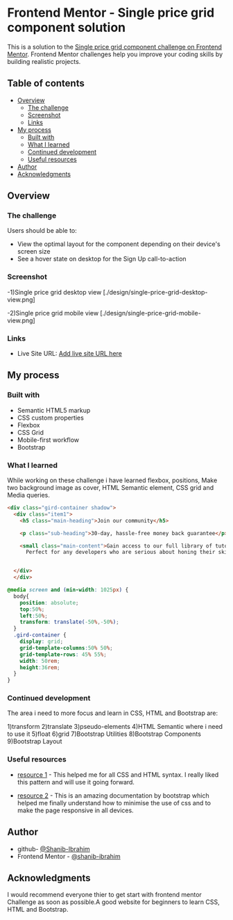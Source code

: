 # Frontend Mentor - Single price grid component solution

This is a solution to the [Single price grid component challenge on Frontend Mentor](https://www.frontendmentor.io/challenges/single-price-grid-component-5ce41129d0ff452fec5abbbc). Frontend Mentor challenges help you improve your coding skills by building realistic projects.

## Table of contents

-   [Overview](#overview)
    -   [The challenge](#the-challenge)
    -   [Screenshot](#screenshot)
    -   [Links](#links)
-   [My process](#my-process)
    -   [Built with](#built-with)
    -   [What I learned](#what-i-learned)
    -   [Continued development](#continued-development)
    -   [Useful resources](#useful-resources)
-   [Author](#author)
-   [Acknowledgments](#acknowledgments)

## Overview

### The challenge

Users should be able to:

-   View the optimal layout for the component depending on their device's screen size
-   See a hover state on desktop for the Sign Up call-to-action

### Screenshot

 -1)Single price grid desktop view
   [./design/single-price-grid-desktop-view.png]

 -2)Single price grid mobile view
   [./design/single-price-grid-mobile-view.png]

### Links

-   Live Site URL: [Add live site URL here](https://your-live-site-url.com)

## My process

### Built with

-   Semantic HTML5 markup
-   CSS custom properties
-   Flexbox
-   CSS Grid
-   Mobile-first workflow
-   Bootstrap

### What I learned

While working on these challenge i have learned flexbox, positions, Make two background image as cover, HTML Semantic element, CSS grid and Media queries.

```html
<div class="gird-container shadow">
  <div class="item1">
    <h5 class="main-heading">Join our community</h5>

    <p class="sub-heading">30-day, hassle-free money back guarantee</p>

    <small class="main-content">Gain access to our full library of tutorials along with expert code reviews.
      Perfect for any developers who are serious about honing their skills.</small>


  </div>
  </div>
```

```css
@media screen and (min-width: 1025px) {
  body{
    position: absolute;
    top:50%;
    left:50%;
    transform: translate(-50%,-50%);
  }
  .gird-container {
    display: grid;
    grid-template-columns:50% 50%;
    grid-template-rows: 45% 55%;
    width: 50rem;
    height:36rem;
  }
}
```

### Continued development

The area i need to more focus and learn in CSS, HTML and Bootstrap are:

   1)transform
   2)translate
   3)pseudo-elements
   4)HTML Semantic where i need to use it
   5)float
   6)grid
   7)Bootstrap Utilities
   8)Bootstrap Components
   9)Bootstrap Layout

### Useful resources

- [resource 1](https://developer.mozilla.org/en-US/) - This helped me for all CSS and HTML syntax. I really liked this pattern and will use it going forward.

- [resource 2](https://getbootstrap.com/docs/5.1/getting-started/introduction/) - This is an amazing documentation by bootstrap which helped me finally understand how to minimise the use of css and to make the page responsive in all devices.

## Author

- github- [@Shanib-Ibrahim](https://github.com/shanib-ibrahim)
- Frontend Mentor - [@shanib-ibrahim](https://www.frontendmentor.io/profile/shanib-ibrahim)

## Acknowledgments

I would recommend everyone thier to get start with frontend mentor Challenge as soon as possible.A good website for beginners to learn CSS, HTML and Bootstrap.
